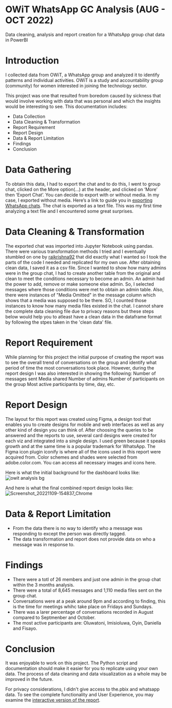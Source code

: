 # OWiT WhatsApp GC Analysis (AUG - OCT 2022)
Data cleaning, analysis and report creation for a  WhatsApp group chat data in PowerBI


# Introduction
I collected data from OWiT, a WhatsApp group and analyzed it to identify patterns and individual activities. OWiT is a study and accountability group (community) for women interested in joining the technology sector.

This project was one that resulted from boredom caused by sickness that would involve working with data that was personal and which the insights would be interesting to see. This documentation includes:
* Data Collection
* Data Cleaning & Transformation
* Report Requirement
* Report Design
* Data & Report Limitation
* Findings
* Conclusion


# Data Gathering
To obtain this data, I had to export the chat and to do this, I went to group chat, clicked on the More option(…) at the header, and clicked on ‘More’ then ‘Export Chat’. You can decide to export with or without media. In my case, I exported without media.
Here’s a link to guide you in [exporting WhatsApp chats](https://www.indiatoday.in/information/story/how-to-export-whatsapp-chats-1723409-2020-09-19).
The chat is exported as a text file. This was my first time analyzing a text file and I encountered some great surprises.



# Data Cleaning & Transformation
The exported chat was imported into Jupyter Notebook using pandas. There were various transformation methods I tried and I eventually stumbled on one by [rajkrishna92](https://github.com/rajkrishna92) that did exactly what I wanted so I took the parts of the code I needed and replicated for my own use. 
After obtaining clean data, I saved it as a csv file. Since I wanted to show how many admins were in the group chat, I had to create another table from the original and clean to meet the conditions necessary to become an admin. An admin had the power to add, remove or make someone else admin. So, I selected messages where those conditions were met to obtain an admin table.
Also, there were instances of "Media Omitted" in the message column which shows that a media was supposed to be there. SO, I counted those instances to know how many media files existed in the chat.
I cannot share the complete data cleaning file due to privacy reasons but these steps below would help you to atleast have a clean data in the dataframe format by following the stpes taken in the 'clean data' file.



# Report Requirement
While planning for this project the initial purpose of creating the report was to see the overall trend of conversations on the group and identify what period of time the most conversations took place. However, during the report design I was also interested in showing the following:
Number of messages sent
Media shared
Number of admins
Number of participants on the group
Most active participants by time, day, etc.


# Report Design
The layout for this report was created using Figma, a design tool that enables you to create designs for mobile and web interfaces as well as any other kind of design you can think of. After choosing the queries to be answered and the reports to use, several card designs were created for each viz and integrated into a single design. I used green because it speaks growth and at the same time is a popular trademark for WhatsApp. The Figma icon plugin iconify is where all of the icons used in this report were acquired from. Color schemes and shades were selected from adobe.color.com. You can access all necessary images and icons here.


Here is what the initial background for the dashboard looks like:
![owit analysis bg](https://user-images.githubusercontent.com/112688755/200859317-87db4e53-c1b9-4249-9a03-c83ef9bf8356.png)


And here is what the final combined report design looks like:
![Screenshot_20221109-154837_Chrome](https://user-images.githubusercontent.com/112688755/200862014-5a056675-0587-4cc6-b99d-58d51e9b7ab1.jpg)




# Data & Report Limitation
* From the data there is no way to identify who a message was responding to except the person was directly tagged.
* The data transformation and report does not provide data on who a message was in response to.


# Findings
* There were a totl of 26 members and just one admin in the group chat within the 3 months analysis. 
* There were a total of 8,645 messages and 1,110 media files sent on the group chat.
* Conversations were at a peak around 9pm and according to finding, this is the time for meetings whihc take place on Fridays and Sundays.
* There was a larer percentage of conversations recorded in August compared to Septmenber and October. 
* The most active participants are: Oluwatoni, Imisioluwa, Oyin, Daniella and Fisayo.

# Conclusion
It was enjoyable to work on this project. The Python script and documentation should make it easier for you to replicate using your own data. The process of data cleaning and data visualization as a whole may be improved in the future.

For privacy considerations, I didn't give access to the.pbix and whatsapp data. To see the complete functionality and User Experience, you may examine the [interactive version of the report](https://app.powerbi.com/view?r=eyJrIjoiYjQzYzk3NzQtMTc0NC00YWIxLWEzNjUtMDcxYTljNzA3MjhlIiwidCI6ImYxMDIxMjliLTQwMjUtNDFlOC05ZDAyLThlMzRmNmE1ZjQyNCJ9&pageName=ReportSectionb8fe89bf74b645d0e0cd).
